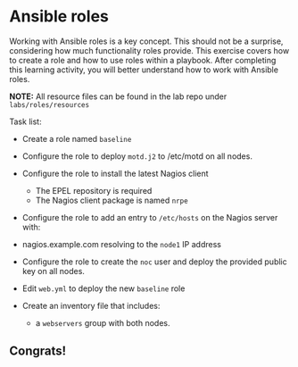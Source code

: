 # Ansible roles
Working with Ansible roles is a key concept. This should not be a surprise, considering how much functionality roles provide. This exercise covers how to create a role and how to use roles within a playbook. After completing this learning activity, you will better understand how to work with Ansible roles.



**NOTE:** All resource files can be found in the lab repo under `labs/roles/resources`

Task list: 

* Create a role named `baseline` 
* Configure the role to deploy `motd.j2` to /etc/motd on all nodes.
* Configure the role to install the latest Nagios client
  * The EPEL repository is required 
  * The Nagios client package is named `nrpe`

* Configure the role to add an entry to `/etc/hosts` on the Nagios server with: 
* nagios.example.com resolving to the `node1` IP address
* Configure the role to create the `noc` user and deploy the provided public key on all nodes.
* Edit `web.yml` to deploy the new `baseline` role
* Create an inventory file that includes:
  * a `webservers` group with both nodes.




## Congrats!

